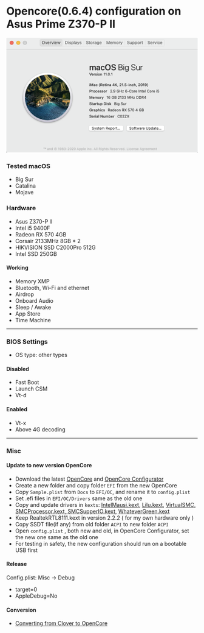 # Opencore(0.6.4) configuration on Asus Prime Z370-P II

![System Info](sysInfo.png)

### Tested macOS

- Big Sur
- Catalina
- Mojave

### Hardware

- Asus Z370-P II
- Intel i5 9400F
- Radeon RX 570 4GB
- Corsair 2133MHz 8GB * 2
- HIKVISION SSD C2000Pro 512G
- Intel SSD 250GB

#### Working

- Memory XMP
- Bluetooth, Wi-Fi and ethernet
- Airdrop
- Onboard Audio
- Sleep / Awake
- App Store
- Time Machine

***

### BIOS Settings

- OS type: other types

#### Disabled

- Fast Boot
- Launch CSM
- Vt-d 

#### Enabled

- Vt-x
- Above 4G decoding

***

### Misc

#### Update to new version OpenCore

- Download the latest [OpenCore](https://github.com/acidanthera/OpenCorePkg) and [OpenCore Configurator](https://mackie100projects.altervista.org/)
- Create a new folder and copy folder `EFI` from the new OpenCore
- Copy `Sample.plist` from `Docs` to `EFI/OC`, and rename it to `config.plist`
- Set .efi files in `EFI/OC/Drivers` same as the old one
- Copy and update drivers in `kexts`: [IntelMausi.kext](https://github.com/acidanthera/IntelMausi), [Lilu.kext](https://github.com/acidanthera/Lilu), [VirtualSMC, SMCProcessor.kext, SMCSupperIO.kext](https://github.com/acidanthera/VirtualSMC), [WhateverGreen.kext](https://github.com/acidanthera/WhateverGreen)
- Keep RealtekRTL8111.kext in version 2.2.2 ( for my own hardware only )
- Copy SSDT file(if any) from old folder `ACPI` to new folder `ACPI`
- Open  `config.plist` , both new and old, in OpenCore Configurator, set the new one same as the old one
- For testing in safety, the new configuration should run on a bootable USB first

#### Release

Config.plist: Misc -> Debug
- target=0
- AppleDebug=No

#### Conversion

* [Converting from Clover to OpenCore](/conversion.md)

